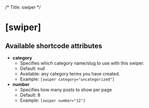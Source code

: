 /*
Title: swiper
 */

# [swiper]

## Available shortcode attributes

* **category**
	* Specifies which category name/slug to use with this swiper.
	* Default: null
	* Available: any category terms you have created.
	* Example: `[swiper category="uncategorized"]`
* **number**
	* Specifies how many posts to show per page
	* Default: 8
	* Example: `[swiper number="12"]`
